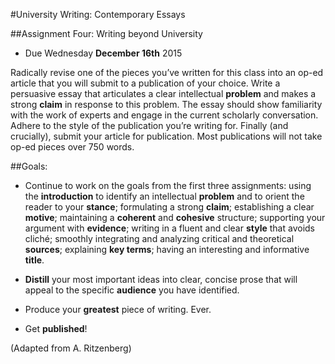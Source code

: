 #University Writing: Contemporary Essays

##Assignment Four: Writing beyond University 

- Due Wednesday __December 16th__ 2015

Radically revise one of the pieces you’ve written for this class into an op-ed article that you will submit to a publication of your choice. Write a persuasive essay that articulates a clear intellectual __problem__ and makes a strong __claim__ in response to this problem. The essay should show familiarity with the work of experts and engage in the current scholarly conversation. Adhere to the style of the publication you’re writing for. Finally (and crucially), submit your article for publication. Most publications will not take op-ed pieces over 750 words.

##Goals:

- Continue to work on the goals from the first three assignments: using the __introduction__ to identify an intellectual __problem__ and to orient the reader to your __stance__; formulating a strong __claim__; establishing a clear __motive__; maintaining a __coherent__ and __cohesive__ structure; supporting your argument with __evidence__; writing in a fluent and clear __style__ that avoids cliché; smoothly integrating and analyzing critical and theoretical __sources__; explaining __key terms__; having an interesting and informative __title__.

- __Distill__ your most important ideas into clear, concise prose that will appeal to the specific __audience__ you have identified. 

- Produce your __greatest__ piece of writing. Ever. 

- Get __published__!

(Adapted from A. Ritzenberg)
